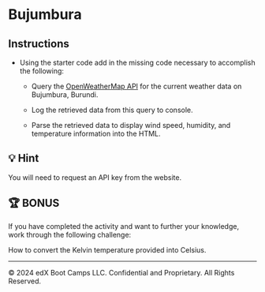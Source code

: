 # Bujumbura

## Instructions

* Using the starter code add in the missing code necessary to accomplish the following:

  * Query the [OpenWeatherMap API](http://openweathermap.org/api) for the current weather data on Bujumbura, Burundi.

  * Log the retrieved data from this query to console.

  * Parse the retrieved data to display wind speed, humidity, and temperature information into the HTML.

## 💡 Hint

You will need to request an API key from the website.

## 🏆 BONUS

If you have completed the activity and want to further your knowledge, work through the following challenge:

How to convert the Kelvin temperature provided into Celsius.

---

© 2024 edX Boot Camps LLC. Confidential and Proprietary. All Rights Reserved.
